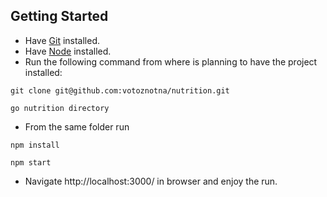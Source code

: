 ## Getting Started

* Have [Git](https://git-scm.com/downloads) installed.
* Have [Node](https://nodejs.org/en/download/) installed. 
* Run the following command from where is planning to have the project installed: 
```
git clone git@github.com:votoznotna/nutrition.git
```
```
go nutrition directory
```
* From the same folder run
```
npm install
```
```
npm start
``` 

* Navigate http://localhost:3000/ in browser and enjoy the run.

